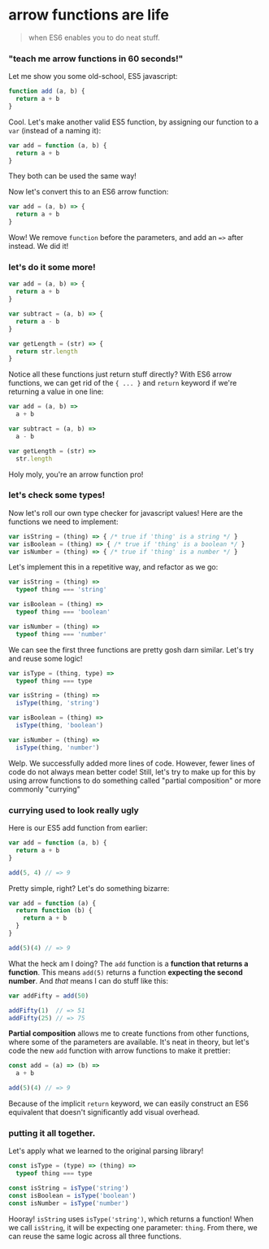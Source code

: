 # arrow functions are life
> when ES6 enables you to do neat stuff.


### "teach me arrow functions in 60 seconds!"

Let me show you some old-school, ES5 javascript:

```javascript
function add (a, b) {
  return a + b
}
```

Cool. Let's make another valid ES5 function, by assigning our function to a `var` (instead of a naming it):

```javascript
var add = function (a, b) {
  return a + b
}
```

They both can be used the same way!

Now let's convert this to an ES6 arrow function:

```javascript
var add = (a, b) => {
  return a + b
}
```

Wow! We remove `function` before the parameters, and add an `=>` after instead. We did it!


### let's do it some more!

```javascript
var add = (a, b) => {
  return a + b
}

var subtract = (a, b) => {
  return a - b
}

var getLength = (str) => {
  return str.length
}
```

Notice all these functions just return stuff directly? With ES6 arrow functions, we can get rid of the `{ ... }` and `return` keyword if we're returning a value in one line:

```javascript
var add = (a, b) =>
  a + b

var subtract = (a, b) =>
  a - b

var getLength = (str) =>
  str.length
```

Holy moly, you're an arrow function pro! 


### let's check some types!

Now let's roll our own type checker for javascript values! Here are the functions we need to implement:

```javascript
var isString = (thing) => { /* true if 'thing' is a string */ }
var isBoolean = (thing) => { /* true if 'thing' is a boolean */ }
var isNumber = (thing) => { /* true if 'thing' is a number */ }
```

Let's implement this in a repetitive way, and refactor as we go:

```javascript
var isString = (thing) =>
  typeof thing === 'string'

var isBoolean = (thing) =>
  typeof thing === 'boolean'

var isNumber = (thing) =>
  typeof thing === 'number'
```

We can see the first three functions are pretty gosh darn similar. Let's try and reuse some logic!

```javascript
var isType = (thing, type) =>
  typeof thing === type

var isString = (thing) =>
  isType(thing, 'string')

var isBoolean = (thing) =>
  isType(thing, 'boolean')

var isNumber = (thing) =>
  isType(thing, 'number')
```

Welp. We successfully added more lines of code. However, fewer lines of code do not always mean better code! Still, let's try to make up for this by using arrow functions to do something called "partial composition" or more commonly "currying"


### currying used to look really ugly

Here is our ES5 add function from earlier:

```javascript
var add = function (a, b) {
  return a + b
}

add(5, 4) // => 9
```

Pretty simple, right? Let's do something bizarre:

```javascript
var add = function (a) {
  return function (b) {
    return a + b
  }
}

add(5)(4) // => 9
```

What the heck am I doing? The `add` function is a __function that returns a function__. This means `add(5)` returns a function __expecting the second number__. And _that_ means I can do stuff like this:

```javascript
var addFifty = add(50)

addFifty(1)  // => 51
addFifty(25) // => 75
```

__Partial composition__ allows me to create functions from other functions, where some of the parameters are available. It's neat in theory, but let's code the new `add` function with arrow functions to make it prettier:

```javascript
const add = (a) => (b) =>
  a + b

add(5)(4) // => 9
```

Because of the implicit `return` keyword, we can easily construct an ES6 equivalent that doesn't significantly add visual overhead.


### putting it all together.

Let's apply what we learned to the original parsing library!

```javascript
const isType = (type) => (thing) =>
  typeof thing === type

const isString = isType('string')
const isBoolean = isType('boolean')
const isNumber = isType('number')
```

Hooray! `isString` uses `isType('string')`, which returns a function! When we call `isString`, it will be expecting one parameter: `thing`. From there, we can reuse the same logic across all three functions.
